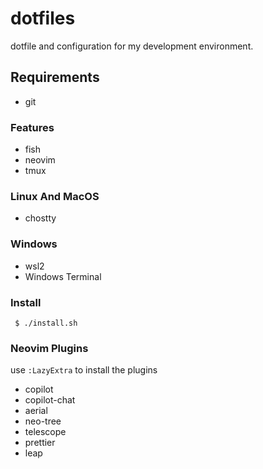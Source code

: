 # dotfiles

dotfile and configuration for my development environment.

## Requirements

- git

### Features

- fish
- neovim
- tmux

### Linux And MacOS

- chostty

### Windows

- wsl2
- Windows Terminal

### Install

```
 $ ./install.sh
```

### Neovim Plugins

use `:LazyExtra` to install the plugins

- copilot
- copilot-chat
- aerial
- neo-tree
- telescope
- prettier
- leap